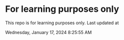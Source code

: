 # For learning purposes only
This repo is for learning purposes only.
Last updated at

Wednesday, January 17, 2024 8:25:55 AM

